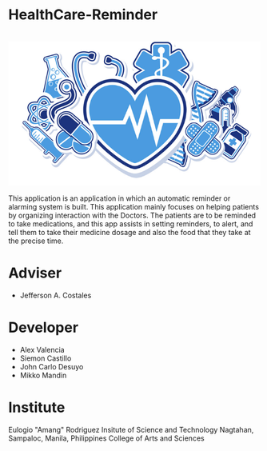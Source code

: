 # HealthCare-Reminder
<br>
<img src="app/Banner.png"></img>
<br>

This application is an application in which an automatic reminder or alarming system is built. This application mainly focuses on helping patients by organizing interaction with the Doctors. The patients are to be reminded to take medications, and this app assists in setting reminders, to alert, and tell them to take their medicine dosage and also the food that they take at the precise time.

# Adviser
- Jefferson A. Costales

# Developer
- Alex Valencia
- Siemon Castillo
- John Carlo Desuyo
- Mikko Mandin

# Institute
Eulogio "Amang" Rodriguez Insitute of Science and Technology Nagtahan, Sampaloc, Manila, Philippines College of Arts and Sciences

